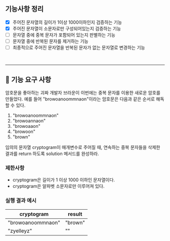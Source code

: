 ## 기능사항 정리
- [x] 주어진 문자열의 길이가 1이상 1000이하인지 검증하는 기능
- [x] 주어진 문자열이 소문자로만 구성되어있는지 검증하는 기능
- [ ] 문자열 중에 중복 문자가 포함되어 있는지 판별하는 기능
- [ ] 문자열 중에 반복된 문자를 제거하는 기능
- [ ] 최종적으로 주어진 문자열을 반복된 문자가 없는 문자열로 변경하는 기능

<br>

---
## 🚀 기능 요구 사항

암호문을 좋아하는 괴짜 개발자 브라운이 이번에는 중복 문자를 이용한 새로운 암호를 만들었다. 예를 들어 "browoanoommnaon"이라는 암호문은 다음과 같은 순서로 해독할 수 있다.

1. "browoanoommnaon"
2. "browoannaon"
3. "browoaaon"
4. "browoon"
5. "brown"

임의의 문자열 cryptogram이 매개변수로 주어질 때, 연속하는 중복 문자들을 삭제한 결과를 return 하도록 solution 메서드를 완성하라.

### 제한사항

- cryptogram은 길이가 1 이상 1000 이하인 문자열이다.
- cryptogram은 알파벳 소문자로만 이루어져 있다.

### 실행 결과 예시

| cryptogram | result |
| --- | --- |
| "browoanoommnaon" | "brown" |
| "zyelleyz" | "" |
